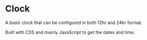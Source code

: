 # Clock

A basic clock that can be configured in both 12hr and 24hr format.

Built with CSS and mainly JavaScript to get the dates and time.
